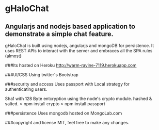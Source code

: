 gHaloChat
=============

Angularjs and nodejs based application to demonstrate a simple chat feature.
---------------
gHaloChat is built using nodejs, angularjs and mongoDB for persistence.
It uses REST APIs to interact with the server and embraces all the SPA rules (almost)

###Its hosted on Heroku
    http://warm-ravine-7119.herokuapp.com
    
###UI/CSS
    Using twitter's Bootstrap
    

###security and access
Uses passport with Local strategy for authenticating users.

Sha1 with 128 Byte entcryption using the node's crypto module. hashed & salted.
    > npm install crypto
    > npm install passport

###persistence
Uses mongodb hosted on MongoLab.com

###copyright and license
    MIT, feel free to make any changes.
    


